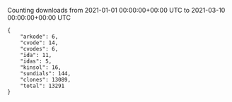 
Counting downloads from 2021-01-01 00:00:00+00:00 UTC to 2021-03-10 00:00:00+00:00 UTC

```
{
    "arkode": 6,
    "cvode": 14,
    "cvodes": 6,
    "ida": 11,
    "idas": 5,
    "kinsol": 16,
    "sundials": 144,
    "clones": 13089,
    "total": 13291
}
```
